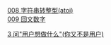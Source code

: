 [008 字符串转整型(atoi)](../algorithm/008-string_to_integer/readme.md)  
[009 回文数字](../algorithm/009-palindrome_number/readme.md)

[3 问"用户想做什么"(你又不是用户)](./97ThingsEveryProgrammerShouldKnow/03-Ask_WhatWouldTheUserDo.md)